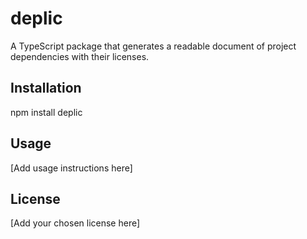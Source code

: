 # deplic

A TypeScript package that generates a readable document of project dependencies with their licenses.

## Installation
npm install deplic

## Usage

[Add usage instructions here]

## License

[Add your chosen license here]